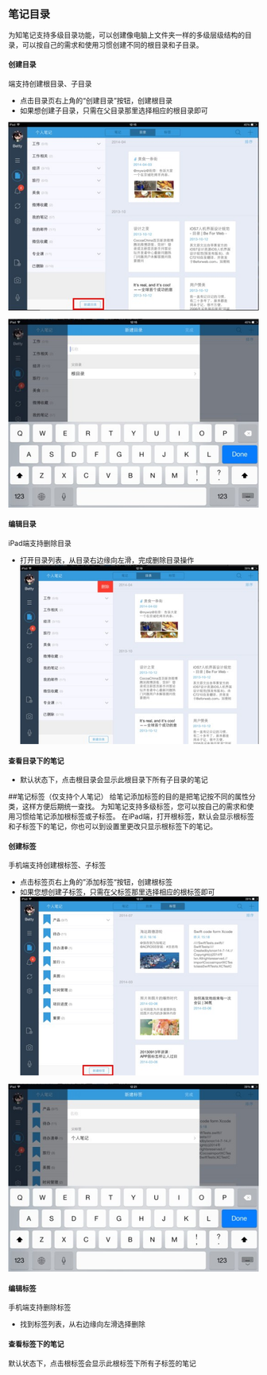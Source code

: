 ## 笔记目录
为知笔记支持多级目录功能，可以创建像电脑上文件夹一样的多级层级结构的目录，可以按自己的需求和使用习惯创建不同的根目录和子目录。


####  创建目录
端支持创建根目录、子目录
+ 点击目录页右上角的“创建目录”按钮，创建根目录
+ 如果想创建子目录，只需在父目录那里选择相应的根目录即可

![P29](img\P29.jpg)

![P30](img\P30.jpg)
#### 编辑目录
iPad端支持删除目录
+ 打开目录列表，从目录右边缘向左滑，完成删除目录操作
![P31](img\P31.jpg)

#### 查看目录下的笔记
+ 默认状态下，点击根目录会显示此根目录下所有子目录的笔记

##笔记标签（仅支持个人笔记）
给笔记添加标签的目的是把笔记按不同的属性分类，这样方便后期统一查找。
为知笔记支持多级标签，您可以按自己的需求和使用习惯给笔记添加根标签或子标签。
在iPad端，打开根标签，默认会显示根标签和子标签下的笔记，你也可以到设置里更改只显示根标签下的笔记。

#### 创建标签
手机端支持创建根标签、子标签
+ 点击标签页右上角的”添加标签“按钮，创建根标签
+ 如果您想创建子标签，只需在父标签那里选择相应的根标签即可
![P32](img\P32.jpg)

![P33](img\P33.jpg)
#### 编辑标签
手机端支持删除标签
+ 找到标签列表，从右边缘向左滑选择删除

#### 查看标签下的笔记
默认状态下，点击根标签会显示此根标签下所有子标签的笔记



